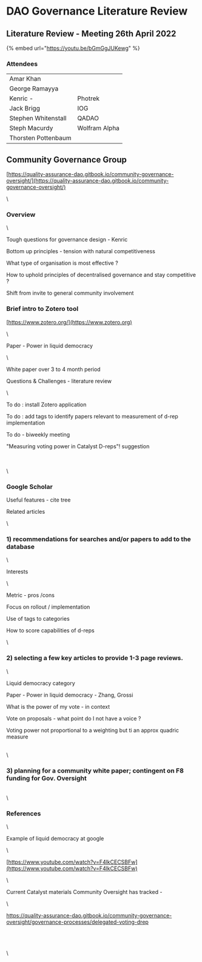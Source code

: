 # DAO Governance Literature Review

## Literature Review - Meeting 26th April 2022

{% embed url="https://youtu.be/bGmGgJUKewg" %}

### Attendees

|                     |               |
| ------------------- | ------------- |
| Amar Khan           |               |
| George Ramayya      |               |
| Kenric -            | Photrek       |
| Jack Brigg          | IOG           |
| Stephen Whitenstall | QADAO         |
| Steph Macurdy       | Wolfram Alpha |
| Thorsten Pottenbaum |               |

## Community Governance Group

[https://quality-assurance-dao.gitbook.io/community-governance-oversight/](https://quality-assurance-dao.gitbook.io/community-governance-oversight/)

\


### Overview

\


Tough questions for governance design - Kenric

Bottom up principles - tension with natural competitiveness

What type of organisation is most effective ?

How to uphold principles of decentralised governance and stay competitive ?

Shift from invite to general community involvement

### Brief intro to Zotero tool

[https://www.zotero.org/](https://www.zotero.org)

\


Paper - Power in liquid democracy

\


White paper over 3 to 4 month period

Questions & Challenges - literature review

\


To do : install Zotero application

To do : add tags to identify papers relevant to measurement of d-rep implementation&#x20;

To do - biweekly meeting

"Measuring voting power in Catalyst D-reps"! suggestion

\
\
\


### Google Scholar

Useful features - cite tree

Related articles

\


&#x20;

### 1) recommendations for searches and/or papers to add to the database

\


Interests&#x20;

\


Metric - pros /cons

Focus on rollout / implementation

Use of tags to categories

How to score capabilities of d-reps

\


### 2) selecting a few key articles to provide 1-3 page reviews.

\


Liquid democracy category

Paper - Power in liquid democracy - Zhang, Grossi

What is the power of my vote - in context

Vote on proposals - what point do I not have a voice ?

Voting power not proportional to a weighting but ti an approx quadric measure

\
\


### 3) planning for a community white paper; contingent on F8 funding for Gov. Oversight

\
\


### References

\


Example of liquid democracy at google

\


[https://www.youtube.com/watch?v=F4lkCECSBFw](https://www.youtube.com/watch?v=F4lkCECSBFw)

\


Current Catalyst materials Community Oversight has tracked -&#x20;

\


https://quality-assurance-dao.gitbook.io/community-governance-oversight/governance-processes/delegated-voting-drep

\
\
\
\

